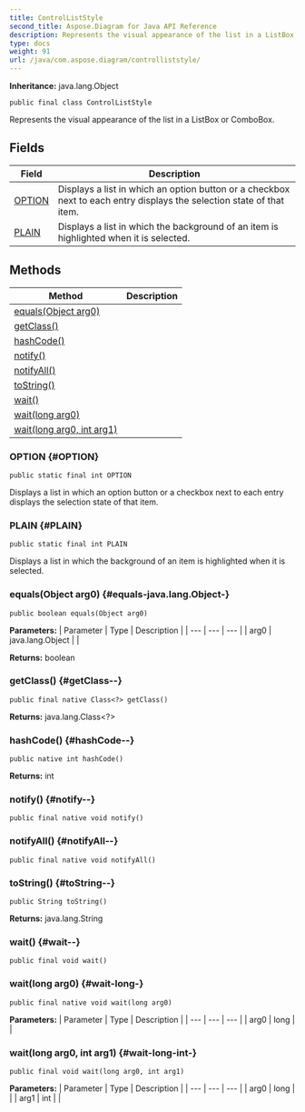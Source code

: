 ```yaml
---
title: ControlListStyle
second_title: Aspose.Diagram for Java API Reference
description: Represents the visual appearance of the list in a ListBox or ComboBox.
type: docs
weight: 91
url: /java/com.aspose.diagram/controlliststyle/
---
```


**Inheritance:**
java.lang.Object
```
public final class ControlListStyle
```

Represents the visual appearance of the list in a ListBox or ComboBox.
## Fields

| Field | Description |
| --- | --- |
| [OPTION](#OPTION) | Displays a list in which an option button or a checkbox next to each entry displays the selection state of that item. |
| [PLAIN](#PLAIN) | Displays a list in which the background of an item is highlighted when it is selected. |
## Methods

| Method | Description |
| --- | --- |
| [equals(Object arg0)](#equals-java.lang.Object-) |  |
| [getClass()](#getClass--) |  |
| [hashCode()](#hashCode--) |  |
| [notify()](#notify--) |  |
| [notifyAll()](#notifyAll--) |  |
| [toString()](#toString--) |  |
| [wait()](#wait--) |  |
| [wait(long arg0)](#wait-long-) |  |
| [wait(long arg0, int arg1)](#wait-long-int-) |  |
### OPTION {#OPTION}
```
public static final int OPTION
```


Displays a list in which an option button or a checkbox next to each entry displays the selection state of that item.

### PLAIN {#PLAIN}
```
public static final int PLAIN
```


Displays a list in which the background of an item is highlighted when it is selected.

### equals(Object arg0) {#equals-java.lang.Object-}
```
public boolean equals(Object arg0)
```




**Parameters:**
| Parameter | Type | Description |
| --- | --- | --- |
| arg0 | java.lang.Object |  |

**Returns:**
boolean
### getClass() {#getClass--}
```
public final native Class<?> getClass()
```




**Returns:**
java.lang.Class<?>
### hashCode() {#hashCode--}
```
public native int hashCode()
```




**Returns:**
int
### notify() {#notify--}
```
public final native void notify()
```




### notifyAll() {#notifyAll--}
```
public final native void notifyAll()
```




### toString() {#toString--}
```
public String toString()
```




**Returns:**
java.lang.String
### wait() {#wait--}
```
public final void wait()
```




### wait(long arg0) {#wait-long-}
```
public final native void wait(long arg0)
```




**Parameters:**
| Parameter | Type | Description |
| --- | --- | --- |
| arg0 | long |  |

### wait(long arg0, int arg1) {#wait-long-int-}
```
public final void wait(long arg0, int arg1)
```




**Parameters:**
| Parameter | Type | Description |
| --- | --- | --- |
| arg0 | long |  |
| arg1 | int |  |

